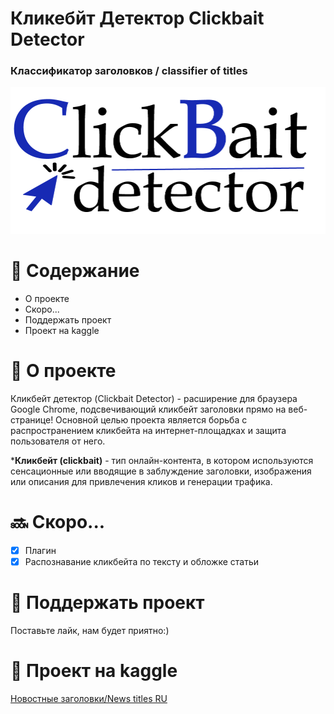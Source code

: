 # Кликебйт Детектор Clickbait Detector
### Классификатор заголовков / classifier of titles 

![Alt text](logo-1.png)

# :blue_book: Содержание
+ О проекте
+ Скоро...
+ Поддержать проект
+ Проект на kaggle

# :newspaper: О проекте
Кликбейт детектор (Clickbait Detector) - расширение для браузера Google Chrome, подсвечивающий кликбейт заголовки прямо на веб-странице! Основной целью проекта является борьба с распространением кликбейта на интернет-площадках и защита пользователя от него.

*__Кликбейт (clickbait)__ - тип онлайн-контента, в котором используются сенсационные или вводящие в заблуждение заголовки, изображения или описания для привлечения кликов и генерации трафика.

# :soon: Скоро...
- [X] Плагин
- [X] Распознавание кликбейта по тексту и обложке статьи 
  
# :blue_heart: Поддержать проект
Поставьте лайк, нам будет приятно:)

# :small_blue_diamond: Проект на kaggle
[Новостные заголовки/News titles RU](https://www.kaggle.com/datasets/anzerone/clickbait-titles-ru)






